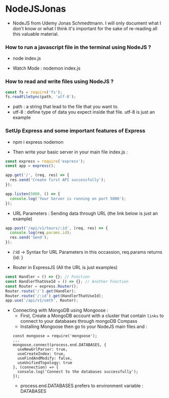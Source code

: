 # NodeJSJonas

- NodeJS from Udemy Jonas Schmedtmann. I will only document what I don't know or what I think it's important for the sake of re-reading all this valuable material.

### How to run a javascript file in the terminal using NodeJS ?

- node index.js

- Watch Mode : nodemon index.js

### How to read and write files using NodeJS ?

```javascript
const fs = require('fs');
fs.readFileSync(path, 'utf-8');
```

- path : a string that lead to the file that you want to.
- utf-8 : define type of data you expect inside that file. utf-8 is just an example

### SetUp Express and some important features of Express

- npm i express nodemon

- Then write your basic server in your main file index.js :

```javascript
const express = require('express');
const app = express();

app.get('/', (req, res) => {
  res.send('Create first API successfully');
});

app.listen(5000, () => {
  console.log('Your Server is running on port 5000');
});
```

- URL Parameters : Sending data through URL (the link below is just an example)

```javascript
app.post('/api/v1/tours/:id', (req, res) => {
  console.log(req.params.id);
  res.send('Send');
});
```

- /:id -> Syntax for URL Parameters in this occassion, req.params returns {id: }

- Router in ExpressJS (All the URL is just examples)

```javascript
const Handler = () => {}; // Function
const HandlerThatUseId = () => {}; // Another Function
const Router = express.Router();
Router.route('/').get(Handler);
Router.route('/:id').get(HandlerThatUseId);
app.use('/api/v1/smth', Router);
```

- Connecting with MongoDB using Mongoose :
  - First, Create a MongoDB account with a cluster that contain `links` to connect to your databases through mongoDB Compass
  - Installing Mongoose then go to your NodeJS main files and :
  ```
  const mongoose = require('mongoose');
  ...
  mongoose.connect(process.end.DATABASES, {
    useNewUrlParser: true,
    useCreateIndex: true,
    useFindAndModify: false,
    useUnifiedTopology: true
  }, (connection) => {
    console.log('Connect to the databases successfully');
  });
  ```
  - process.end.DATABASES prefers to environment variable : DATABASES
